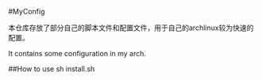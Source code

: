 #MyConfig

本仓库存放了部分自己的脚本文件和配置文件，用于自己的archlinux较为快速的配置。

It contains some configuration in my arch.

##How to use
sh install.sh
